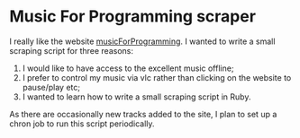# Music For Programming scraper

I really like the website [musicForProgramming](https://musicforprogramming.net/). I wanted to write a small scraping script for three reasons:

1. I would like to have access to the excellent music offline;
2. I prefer to control my music via vlc rather than clicking on the website to pause/play etc;
3. I wanted to learn how to write a small scraping script in Ruby.

As there are occasionally new tracks added to the site, I plan to set up a chron job to run this script periodically.
